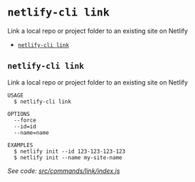 `netlify-cli link`
==================

Link a local repo or project folder to an existing site on Netlify

* [`netlify-cli link`](#netlify-cli-link)

## `netlify-cli link`

Link a local repo or project folder to an existing site on Netlify

```
USAGE
  $ netlify-cli link

OPTIONS
  --force
  --id=id
  --name=name

EXAMPLES
  $ netlify init --id 123-123-123-123
  $ netlify init --name my-site-name
```

_See code: [src/commands/link/index.js](https://github.com/netlify/cli/blob/v2.0.0-alpha.4/src/commands/link/index.js)_
